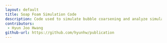 ```yaml
---
layout: default
title: Soap Foam Simulation Code
description: Code used to simulate bubble coarsening and analyze simulations. Used in <a href="/publications/hwang-glassy-materials/">Hwang et al.</a>
contributors:
 - Hyun Joo Hwang
github-url: https://github.com/hyunhw/publication
---
```

